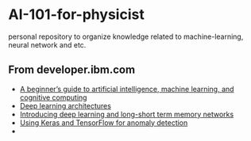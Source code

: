 # AI-101-for-physicist
personal repository to organize knowledge related to machine-learning, neural network and etc.

## From developer.ibm.com

- [A beginner’s guide to artificial intelligence, machine learning, and cognitive computing](https://developer.ibm.com/articles/cc-beginner-guide-machine-learning-ai-cognitive/)
- [Deep learning architectures](https://developer.ibm.com/articles/cc-machine-learning-deep-learning-architectures/)
- [Introducing deep learning and long-short term memory networks](https://developer.ibm.com/tutorials/iot-deep-learning-anomaly-detection-1/)
- [Using Keras and TensorFlow for anomaly detection](https://developer.ibm.com/tutorials/iot-deep-learning-anomaly-detection-5/)
- 
